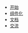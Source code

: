 - [开始](/content/home.md)
- [组件化](/content/componentization.md)
- [文档](/content/document.md)
- [交流](/content/contact.md)